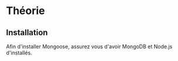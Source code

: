 # Théorie
## Installation
Afin d'installer Mongoose, assurez vous d'avoir MongoDB et Node.js d'installés.